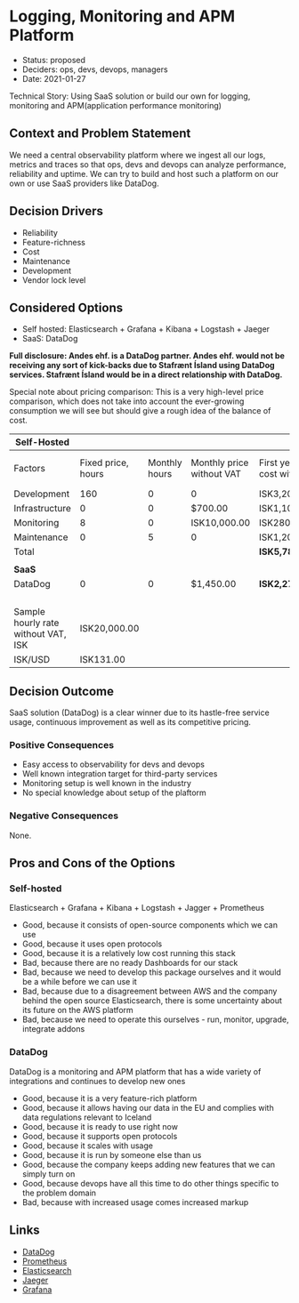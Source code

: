 # Logging, Monitoring and APM Platform

- Status: proposed
- Deciders: ops, devs, devops, managers
- Date: 2021-01-27

Technical Story: Using SaaS solution or build our own for logging, monitoring and APM(application performance monitoring)

## Context and Problem Statement

We need a central observability platform where we ingest all our logs, metrics and traces so that ops, devs and devops can analyze performance, reliability and uptime. We can try to build and host such a platform on our own or use SaaS providers like DataDog.

## Decision Drivers

- Reliability
- Feature-richness
- Cost
- Maintenance
- Development
- Vendor lock level

## Considered Options

- Self hosted: Elasticsearch + Grafana + Kibana + Logstash + Jaeger
- SaaS: DataDog

**Full disclosure: Andes ehf. is a DataDog partner. Andes ehf. would not be receiving any sort of kick-backs due to Stafrænt Ísland using DataDog services. Stafrænt Ísland would be in a direct relationship with DataDog.**

Special note about pricing comparison: This is a very high-level price comparison, which does not take into account the ever-growing consumption we will see but should give a rough idea of the balance of cost.

| Self-Hosted                         |                    |               |                           |                                   |                                        |
| ----------------------------------- | ------------------ | ------------- | ------------------------- | --------------------------------- | -------------------------------------- |
| Factors                             | Fixed price, hours | Monthly hours | Monthly price without VAT | First year total cost without VAT | First two years total cost without VAT |
| Development                         | 160                | 0             | 0                         | ISK3,200,000.00                   | ISK3,200,000.00                        |
| Infrastructure                      | 0                  | 0             | \$700.00                  | ISK1,100,400.00                   | ISK2,200,800.00                        |
| Monitoring                          | 8                  | 0             | ISK10,000.00              | ISK280,000.00                     | ISK400,000.00                          |
| Maintenance                         | 0                  | 5             | 0                         | ISK1,200,000.00                   | ISK2,400,000.00                        |
| Total                               |                    |               |                           | **ISK5,780,400.00**               | **ISK8,200,800.00**                    |
|                                     |                    |               |                           |                                   |                                        |
| **SaaS**                            |                    |               |                           |                                   |                                        |
| DataDog                             | 0                  | 0             | \$1,450.00                | **ISK2,279,400.00**               | **ISK4,558,800.00**                    |
|                                     |                    |               |                           |                                   |                                        |
|                                     |                    |               |                           |                                   |                                        |
|                                     |                    |               |                           |                                   |                                        |
|                                     |                    |               |                           |                                   |                                        |
| Sample hourly rate without VAT, ISK | ISK20,000.00       |               |                           |                                   |                                        |
| ISK/USD                             | ISK131.00          |               |                           |                                   |                                        |

## Decision Outcome

SaaS solution (DataDog) is a clear winner due to its hastle-free service usage, continuous improvement as well as its competitive pricing.

### Positive Consequences

- Easy access to observability for devs and devops
- Well known integration target for third-party services
- Monitoring setup is well known in the industry
- No special knowledge about setup of the plaftorm

### Negative Consequences

None.

## Pros and Cons of the Options

### Self-hosted

Elasticsearch + Grafana + Kibana + Logstash + Jagger + Prometheus

- Good, because it consists of open-source components which we can use
- Good, because it uses open protocols
- Good, because it is a relatively low cost running this stack
- Bad, because there are no ready Dashboards for our stack
- Bad, because we need to develop this package ourselves and it would be a while before we can use it
- Bad, because due to a disagreement between AWS and the company behind the open source Elasticsearch, there is some uncertainty about its future on the AWS platform
- Bad, because we need to operate this ourselves - run, monitor, upgrade, integrate addons

### DataDog

DataDog is a monitoring and APM platform that has a wide variety of integrations and continues to develop new ones

- Good, because it is a very feature-rich platform
- Good, because it allows having our data in the EU and complies with data regulations relevant to Iceland
- Good, because it is ready to use right now
- Good, because it supports open protocols
- Good, because it scales with usage
- Good, because it is run by someone else than us
- Good, because the company keeps adding new features that we can simply turn on
- Good, because devops have all this time to do other things specific to the problem domain
- Bad, because with increased usage comes increased markup

## Links

- [DataDog](https://datadoghq.com)
- [Prometheus](https://prometheus.com)
- [Elasticsearch](https://www.elastic.co)
- [Jaeger](https://www.jaegertracing.io)
- [Grafana](https://grafana.com/grafana/)
